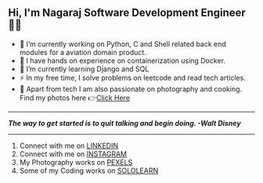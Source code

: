 ## Hi, I'm Nagaraj Software Development Engineer 👨‍💻

- 🔭 I’m currently working on Python, C and Shell related back end modules for a aviation domain product.
- 🐳 I have hands on experience on containerization using Docker.
- 🌱 I’m currently learning Django and SQL
- ⚡ In my free time, I solve problems on leetcode and read tech articles.
- 📸 Apart from tech I am also passionate on photography and cooking. Find my photos here 👉[Click Here](https://www.pexels.com/@nagaraj-hwp-796096/)
  
[1]: http://www.github.com/nagaraj-hwp
[2]: https://www.linkedin.com/in/nagaraj-palpandi/
[3]: https://www.pexels.com/@nagaraj-hwp-796096/

  ---
  
  *__The way to get started is to quit talking and begin doing. -Walt Disney__*
  
  ---
  
1. Connect with me on [LINKEDIN](https://www.linkedin.com/in/nagaraj-palpandi/)
2. Connect with me on [INSTAGRAM](https://www.instagram.com/nagaraj_hwp/)
3. My Photography works on [PEXELS](https://www.pexels.com/@nagaraj-hwp-796096/)
4. Some of my Coding works on [SOLOLEARN](https://www.sololearn.com/profile/10943821)

